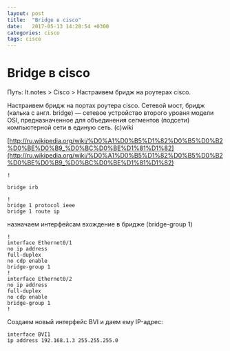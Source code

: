 ```yaml
---
layout: post
title:  "Bridge в cisco"
date:   2017-05-13 14:20:54 +0300
categories: cisco
tags: cisco
---
```


# Bridge в cisco

Путь: It.notes > Cisco > Настраивем бридж на роутерах cisco.

Настраивем бридж на портах роутера cisco. Сетевой мост, бридж (калька с англ. bridge) — сетевое устройство второго уровня модели OSI, предназначенное для объединения сегментов (подсети) компьютерной сети в единую сеть. (c)wiki

[http://ru.wikipedia.org/wiki/%D0%A1%D0%B5%D1%82%D0%B5%D0%B2%D0%BE%D0%B9_%D0%BC%D0%BE%D1%81%D1%82](http://ru.wikipedia.org/wiki/%D0%A1%D0%B5%D1%82%D0%B5%D0%B2%D0%BE%D0%B9_%D0%BC%D0%BE%D1%81%D1%82)

```
!

bridge irb

!
bridge 1 protocol ieee
bridge 1 route ip
```
назначаем интерфейсам вхождение в бридже (bridge-group 1)

```
!
interface Ethernet0/1
no ip address
full-duplex
no cdp enable
bridge-group 1
!
interface Ethernet0/2
no ip address
full-duplex
no cdp enable
bridge-group 1
!
```
Создаем новый интерфейс BVI и даем ему IP-адрес:
```
interface BVI1
ip address 192.168.1.3 255.255.255.0
```